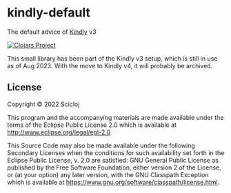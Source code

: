 # kindly-default

The default advice of [Kindly](https://github.com/scicloj/kindly) v3

[![Clojars Project](https://img.shields.io/clojars/v/org.scicloj/kindly-default.svg)](https://clojars.org/org.scicloj/kindly-default)

This small library has been part of the Kindly v3 setup, which is still in use as of Aug 2023. With the move to Kindly v4, it will probably be archived.


## License

Copyright © 2022 Scicloj

This program and the accompanying materials are made available under the
terms of the Eclipse Public License 2.0 which is available at
http://www.eclipse.org/legal/epl-2.0.

This Source Code may also be made available under the following Secondary
Licenses when the conditions for such availability set forth in the Eclipse
Public License, v. 2.0 are satisfied: GNU General Public License as published by
the Free Software Foundation, either version 2 of the License, or (at your
option) any later version, with the GNU Classpath Exception which is available
at https://www.gnu.org/software/classpath/license.html.
